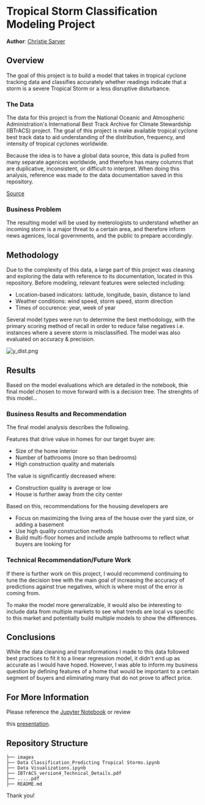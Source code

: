 # Tropical Storm Classification Modeling Project

**Author**: [Christie Sarver](mailto:christie.sarver@gmail.com)

## Overview

The goal of this project is to build a model that takes in tropical cyclone tracking data and classifies accurately whether readings indicate that a storm is a severe Tropical Storm or a less disruptive disturbance.

### The Data

The data for this project is from the National Oceanic and Atmospheric Administration's International Best Track Archive for Climate Stewardship (IBTrACS) project. The goal of this project is make available tropical cyclone best track data to aid understanding of the distribution, frequency, and intensity of tropical cyclones worldwide.

Because the idea is to have a global data source, this data is pulled from many separate agenices worldwide, and therefore has many columns that are duplicative, inconsistent, or difficult to interpret. When doing this analysis, reference was made to the data documentation saved in this repository. 

[Source](https://www.ncdc.noaa.gov/ibtracs/index.php)

### Business Problem

The resulting model will be used by meterologists to understand whether an incoming storm is a major threat to a certain area, and therefore inform news agenices, local governments, and the public to prepare accordingly.

## Methodology

Due to the complexity of this data, a large part of this project was cleaning and exploring the data with reference to its documentation, located in this repository. Before modeling, relevant features were selected including:
* Location-based indicators: latitude, longitude, basin, distance to land
* Weather conditions: wind speed, storm speed, storm direction
* Times of occurence: year, week of year

Several model types were run to determine the best methodology, with the primary scoring method of recall in order to reduce false negatives i.e. instances where a severe storm is misclassified. The model was also evaluated on accuracy & precision. 

![y_dist.png](./Images/y_dist.png)



## Results

Based on the model evaluations which are detailed in the notebook, thie final model chosen to move forward with is a decision tree. The strenghts of this model...

### Business Results and Recommendation

The final model analysis describes the following. 

Features that drive value in homes for our target buyer are:
* Size of the home interior
* Number of bathrooms (more so than bedrooms)
* High construction quality and materials

The value is significantly decreased where:
 * Construction quality is average or low
* House is further away from the city center

Based on this, recommendations for the housing developers are

* Focus on maximizing the living area of the house over the yard size, or adding a basement
* Use high quality construction methods 
* Build multi-floor homes and include ample bathrooms to reflect what buyers are looking for

### Technical Recommendation/Future Work

If there is further work on this project, I would recommend continuing to tune the decision tree with the main goal of increasing the accuracy of predictions against true negatives, which is where most of the error is coming from. 

To make the model more generalizable, it would also be interesting to include data from multiple markets to see what trends are local vs specific to this market and potentially build multiple models to show the differences.

## Conclusions

While the data cleaning and transformations I made to this data followed best practices to fit it to a linear regression model, it didn't end up as accurate as I would have hoped. However, I was able to inform my business question by defining features of a home that would be important to a certain segment of buyers and eliminating many that do not prove to affect price.

## For More Information

Please reference the [Jupyter Notebook](./Data%20Classification_Predicting%20Tropical%20Storms.ipynb) or review 

this [presentation](./Housing%20Data%20Analysis%20Presentation.pdf).

## Repository Structure

```
├── images
├── Data Classification_Predicting Tropical Storms.ipynb
├── Data Visualizations.ipynb
├── IBTrACS_version4_Technical_Details.pdf
├── .....pdf
├── README.md

```
Thank you!
